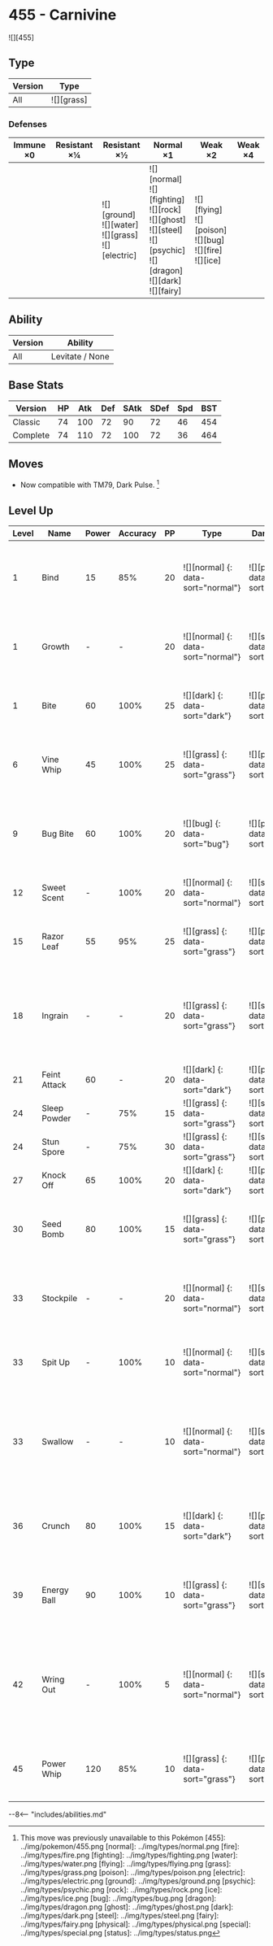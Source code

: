 # 455 - Carnivine
![][455]

## Type

Version | Type
---     | ---
All     | ![][grass]

### Defenses

Immune ×0 | Resistant ×¼ | Resistant ×½                                                 | Normal ×1                                                                                                                           | Weak ×2                                                             | Weak ×4
---       | ---          | ---                                                          | ---                                                                                                                                 | ---                                                                 | ---
&nbsp;    | &nbsp;       | ![][ground]<br>![][water]<br>![][grass]<br>![][electric]<br> | ![][normal]<br>![][fighting]<br>![][rock]<br>![][ghost]<br>![][steel]<br>![][psychic]<br>![][dragon]<br>![][dark]<br>![][fairy]<br> | ![][flying]<br>![][poison]<br>![][bug]<br>![][fire]<br>![][ice]<br> | &nbsp;

## Ability

Version | Ability
---     | ---
All     | Levitate / None

## Base Stats

Version  | HP  | Atk | Def | SAtk | SDef | Spd | BST
---      | --- | --- | --- | ---  | ---  | --- | ---
Classic  | 74  | 100 | 72  | 90   | 72   | 46  | 454
Complete | 74  | 110 | 72  | 100  | 72   | 36  | 464

## Moves

 - Now compatible with TM79, Dark Pulse. [^1]

## Level Up

Level | Name         | Power | Accuracy | PP  | Type                               | Damage Class                           | Description
---   | ---          | ---   | ---      | --- | ---                                | ---                                    | ---
1     | Bind         | 15    | 85%      | 20  | ![][normal] {: data-sort="normal"} | ![][physical] {: data-sort="physical"} | Prevents the target from fleeing and inflicts damage for 2-5 turns.
1     | Growth       | -     | -        | 20  | ![][normal] {: data-sort="normal"} | ![][status] {: data-sort="status"}     | Raises the user's Attack and Special Attack by one stage.
1     | Bite         | 60    | 100%     | 25  | ![][dark] {: data-sort="dark"}     | ![][physical] {: data-sort="physical"} | Has a 30% chance to make the target flinch.
6     | Vine Whip    | 45    | 100%     | 25  | ![][grass] {: data-sort="grass"}   | ![][physical] {: data-sort="physical"} | Inflicts regular damage with no additional effect.
9     | Bug Bite     | 60    | 100%     | 20  | ![][bug] {: data-sort="bug"}       | ![][physical] {: data-sort="physical"} | If target has a berry, inflicts double damage and uses the berry.
12    | Sweet Scent  | -     | 100%     | 20  | ![][normal] {: data-sort="normal"} | ![][status] {: data-sort="status"}     | Lowers the target's evasion by one stage.
15    | Razor Leaf   | 55    | 95%      | 25  | ![][grass] {: data-sort="grass"}   | ![][physical] {: data-sort="physical"} | Has an increased chance for a critical hit.
18    | Ingrain      | -     | -        | 20  | ![][grass] {: data-sort="grass"}   | ![][status] {: data-sort="status"}     | Prevents the user from leaving battle.  User regains 1/16 of its max HP every turn.
21    | Feint Attack | 60    | -        | 20  | ![][dark] {: data-sort="dark"}     | ![][physical] {: data-sort="physical"} | Never misses.
24    | Sleep Powder | -     | 75%      | 15  | ![][grass] {: data-sort="grass"}   | ![][status] {: data-sort="status"}     | Puts the target to sleep.
24    | Stun Spore   | -     | 75%      | 30  | ![][grass] {: data-sort="grass"}   | ![][status] {: data-sort="status"}     | Paralyzes the target.
27    | Knock Off    | 65    | 100%     | 20  | ![][dark] {: data-sort="dark"}     | ![][physical] {: data-sort="physical"} | Target drops its held item.
30    | Seed Bomb    | 80    | 100%     | 15  | ![][grass] {: data-sort="grass"}   | ![][physical] {: data-sort="physical"} | Inflicts regular damage with no additional effect.
33    | Stockpile    | -     | -        | 20  | ![][normal] {: data-sort="normal"} | ![][status] {: data-sort="status"}     | Stores energy up to three times for use with Spit Up and Swallow.
33    | Spit Up      | -     | 100%     | 10  | ![][normal] {: data-sort="normal"} | ![][special] {: data-sort="special"}   | Power is 100 times the amount of energy Stockpiled.
33    | Swallow      | -     | -        | 10  | ![][normal] {: data-sort="normal"} | ![][status] {: data-sort="status"}     | Recovers 1/4 HP after one Stockpile, 1/2 HP after two Stockpiles, or full HP after three Stockpiles.
36    | Crunch       | 80    | 100%     | 15  | ![][dark] {: data-sort="dark"}     | ![][physical] {: data-sort="physical"} | Has a 20% chance to lower the target's Defense by one stage.
39    | Energy Ball  | 90    | 100%     | 10  | ![][grass] {: data-sort="grass"}   | ![][special] {: data-sort="special"}   | Has a 10% chance to lower the target's Special Defense by one stage.
42    | Wring Out    | -     | 100%     | 5   | ![][normal] {: data-sort="normal"} | ![][special] {: data-sort="special"}   | Power increases against targets with more HP remaining, up to a maximum of 121 power.
45    | Power Whip   | 120   | 85%      | 10  | ![][grass] {: data-sort="grass"}   | ![][physical] {: data-sort="physical"} | Inflicts regular damage with no additional effect.

--8<-- "includes/abilities.md"

[^1]: This move was previously unavailable to this Pokémon
[455]: ../img/pokemon/455.png
[normal]: ../img/types/normal.png
[fire]: ../img/types/fire.png
[fighting]: ../img/types/fighting.png
[water]: ../img/types/water.png
[flying]: ../img/types/flying.png
[grass]: ../img/types/grass.png
[poison]: ../img/types/poison.png
[electric]: ../img/types/electric.png
[ground]: ../img/types/ground.png
[psychic]: ../img/types/psychic.png
[rock]: ../img/types/rock.png
[ice]: ../img/types/ice.png
[bug]: ../img/types/bug.png
[dragon]: ../img/types/dragon.png
[ghost]: ../img/types/ghost.png
[dark]: ../img/types/dark.png
[steel]: ../img/types/steel.png
[fairy]: ../img/types/fairy.png
[physical]: ../img/types/physical.png
[special]: ../img/types/special.png
[status]: ../img/types/status.png
